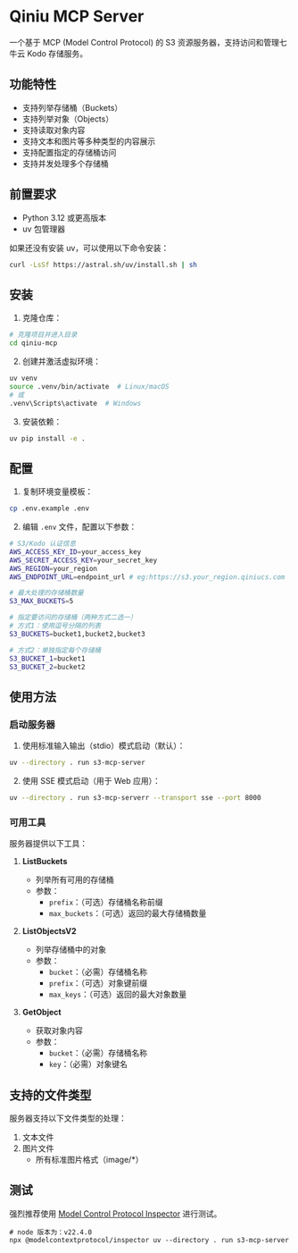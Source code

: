 # Qiniu MCP Server

一个基于 MCP (Model Control Protocol) 的 S3 资源服务器，支持访问和管理七牛云 Kodo 存储服务。

## 功能特性

- 支持列举存储桶（Buckets）
- 支持列举对象（Objects）
- 支持读取对象内容
- 支持文本和图片等多种类型的内容展示
- 支持配置指定的存储桶访问
- 支持并发处理多个存储桶

## 前置要求

- Python 3.12 或更高版本
- uv 包管理器

如果还没有安装 uv，可以使用以下命令安装：
```bash
curl -LsSf https://astral.sh/uv/install.sh | sh
```

## 安装

1. 克隆仓库：
```bash
# 克隆项目并进入目录
cd qiniu-mcp
```

2. 创建并激活虚拟环境：
```bash
uv venv
source .venv/bin/activate  # Linux/macOS
# 或
.venv\Scripts\activate  # Windows
```

3. 安装依赖：
```bash
uv pip install -e .
```

## 配置

1. 复制环境变量模板：
```bash
cp .env.example .env
```

2. 编辑 `.env` 文件，配置以下参数：
```bash
# S3/Kodo 认证信息
AWS_ACCESS_KEY_ID=your_access_key
AWS_SECRET_ACCESS_KEY=your_secret_key
AWS_REGION=your_region
AWS_ENDPOINT_URL=endpoint_url # eg:https://s3.your_region.qiniucs.com

# 最大处理的存储桶数量
S3_MAX_BUCKETS=5

# 指定要访问的存储桶（两种方式二选一）
# 方式1：使用逗号分隔的列表
S3_BUCKETS=bucket1,bucket2,bucket3

# 方式2：单独指定每个存储桶
S3_BUCKET_1=bucket1
S3_BUCKET_2=bucket2
```

## 使用方法

### 启动服务器

1. 使用标准输入输出（stdio）模式启动（默认）：
```bash
uv --directory . run s3-mcp-server
```

2. 使用 SSE 模式启动（用于 Web 应用）：
```bash
uv --directory . run s3-mcp-serverr --transport sse --port 8000
```

### 可用工具

服务器提供以下工具：

1. **ListBuckets**
   - 列举所有可用的存储桶
   - 参数：
     - `prefix`：（可选）存储桶名称前缀
     - `max_buckets`：（可选）返回的最大存储桶数量

2. **ListObjectsV2**
   - 列举存储桶中的对象
   - 参数：
     - `bucket`：（必需）存储桶名称
     - `prefix`：（可选）对象键前缀
     - `max_keys`：（可选）返回的最大对象数量

3. **GetObject**
   - 获取对象内容
   - 参数：
     - `bucket`：（必需）存储桶名称
     - `key`：（必需）对象键名


## 支持的文件类型

服务器支持以下文件类型的处理：

1. 文本文件
2. 图片文件
   - 所有标准图片格式（image/*）

## 测试
强烈推荐使用 [Model Control Protocol Inspector](https://github.com/modelcontextprotocol/inspector) 进行测试。
```shell
# node 版本为：v22.4.0
npx @modelcontextprotocol/inspector uv --directory . run s3-mcp-server
```


